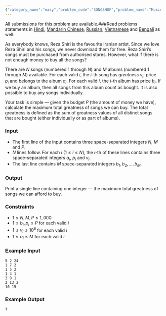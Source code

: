 ```yaml
---
{"category_name":"easy","problem_code":"SONGSHOP","problem_name":"Music Shopping","languages_supported":{"0":"C","1":"CPP14","2":"JAVA","3":"PYTH","4":"PYTH 3.6","5":"PYPY","6":"CS2","7":"PAS fpc","8":"PAS gpc","9":"RUBY","10":"PHP","11":"GO","12":"NODEJS","13":"HASK","14":"rust","15":"SCALA","16":"swift","17":"D","18":"PERL","19":"FORT","20":"WSPC","21":"ADA","22":"CAML","23":"ICK","24":"BF","25":"ASM","26":"CLPS","27":"PRLG","28":"ICON","29":"SCM qobi","30":"PIKE","31":"ST","32":"NICE","33":"LUA","34":"BASH","35":"NEM","36":"LISP sbcl","37":"LISP clisp","38":"SCM guile","39":"JS","40":"ERL","41":"TCL","42":"kotlin","43":"PERL6","44":"TEXT","45":"SCM chicken","46":"PYP3","47":"CLOJ","48":"R","49":"COB","50":"FS"},"max_timelimit":1,"source_sizelimit":50000,"problem_author":"erfaniaa","problem_tester":null,"date_added":"21-03-2019","tags":{"0":"cook104","1":"dynamic","2":"easy","3":"erfaniaa"},"editorial_url":"https://discuss.codechef.com/problems/SONGSHOP","time":{"view_start_date":1553452200,"submit_start_date":1553452200,"visible_start_date":1553452200,"end_date":1735669800},"is_direct_submittable":false,"layout":"problem"}
---
```

<span class="solution-visible-txt">All submissions for this problem are available.</span>###Read problems statements in [Hindi](http://www.codechef.com/download/translated/COOK104/hindi/SONGSHOP.pdf), [Mandarin Chinese](http://www.codechef.com/download/translated/COOK104/mandarin/SONGSHOP.pdf), [Russian](http://www.codechef.com/download/translated/COOK104/russian/SONGSHOP.pdf), [Vietnamese](http://www.codechef.com/download/translated/COOK104/vietnamese/SONGSHOP.pdf) and [Bengali](http://www.codechef.com/download/translated/COOK104/bengali/SONGSHOP.pdf) as well.

As everybody knows, Reza Shiri is the favourite Iranian artist. Since we love Reza Shiri and his songs, we never download them for free. Reza Shiri’s songs must be purchased from authorised stores. However, what if there is not enough money to buy all the songs?

There are $N$ songs (numbered $1$ through $N$) and $M$ albums (numbered $1$ through $M$) available. For each valid $i$, the $i$-th song has *greatness* $v_i$, price $p_i$ and belongs to the album $a_i$. For each valid $i$, the $i$-th album has price $b_i$. If we buy an album, then all songs from this album count as bought. It is also possible to buy any songs individually.

Your task is simple ― given the budget $P$ (the amount of money we have), calculate the maximum total greatness of songs we can buy. The total greatness is defined as the sum of greatness values of all distinct songs that are bought (either individually or as part of albums).

### Input
- The first line of the input contains three space-separated integers $N$, $M$ and $P$.
- $N$ lines follow. For each $i$ ($1 \le i \le N$), the $i$-th of these lines contains three space-separated integers $a_i$, $p_i$ and $v_i$.
- The last line contains $M$ space-separated integers $b_1, b_2, \ldots, b_M$.

### Output
Print a single line containing one integer ― the maximum total greatness of songs we can afford to buy.

### Constraints
- $1 \le N, M, P \le 1,000$
- $1 \le b_i, p_i \le P$ for each valid $i$
- $1 \le v_i \le 10^6$ for each valid $i$
- $1 \le a_i \le M$ for each valid $i$

### Example Input
```
5 2 24
1 7 2
1 5 2
1 4 1
2 9 1
2 13 2
10 15
```

### Example Output
```
7
```
